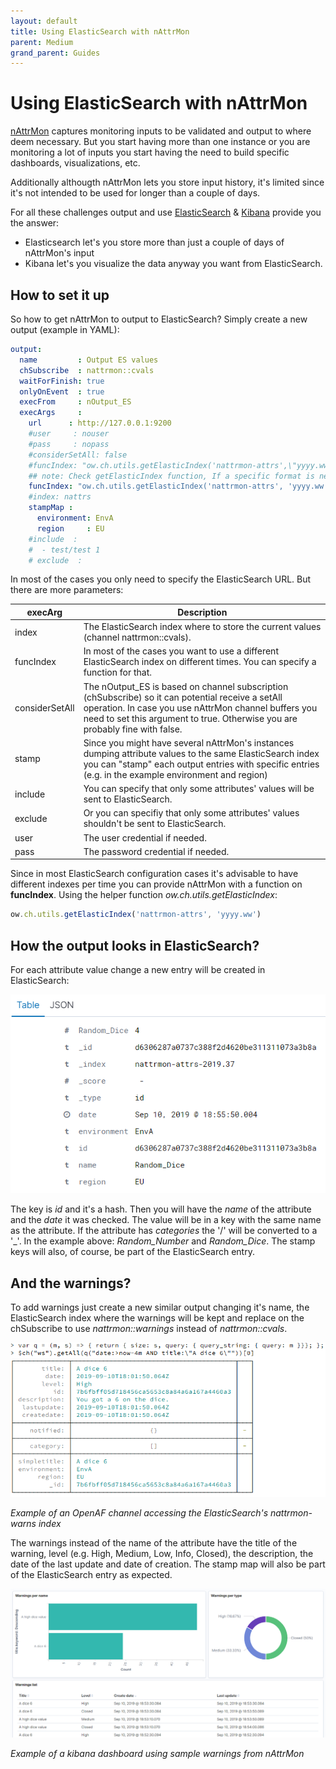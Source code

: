 ```yaml
---
layout: default
title: Using ElasticSearch with nAttrMon
parent: Medium
grand_parent: Guides
---
```


# Using ElasticSearch with nAttrMon

[nAttrMon](https://github.com/openaf/nattrmon) captures monitoring inputs to be validated and output to where deem necessary. But you start having more than one instance or you are monitoring a lot of inputs you start having the need to build specific dashboards, visualizations, etc. 

Additionally althougth nAttrMon lets you store input history, it's limited since it's not intended to be used for longer than a couple of days.

For all these challenges output and use [ElasticSearch](https://www.elastic.co/products/elasticsearch) & [Kibana](https://www.elastic.co/products/kibana) provide you the answer:
  * Elasticsearch let's you store more than just a couple of days of nAttrMon's input
  * Kibana let's you visualize the data anyway you want from ElasticSearch.

## How to set it up

So how to get nAttrMon to output to ElasticSearch? Simply create a new output (example in YAML):

````yaml
output:
  name         : Output ES values
  chSubscribe  : nattrmon::cvals
  waitForFinish: true
  onlyOnEvent  : true
  execFrom     : nOutput_ES
  execArgs     : 
    url      : http://127.0.0.1:9200
    #user     : nouser
    #pass     : nopass
    #considerSetAll: false 
    #funcIndex: "ow.ch.utils.getElasticIndex('nattrmon-attrs',\"yyyy.ww\")" 
    ## note: Check getElasticIndex function, If a specific format is needed you can provide it as aFormat (see ow.format.fromDate)"
    funcIndex: "ow.ch.utils.getElasticIndex('nattrmon-attrs', 'yyyy.ww')"
    #index: nattrs
    stampMap : 
      environment: EnvA
      region     : EU
    #include  :
    #  - test/test 1
    # exclude  :
````

In most of the cases you only need to specify the ElasticSearch URL. But there are more parameters:

| execArg | Description |
|---------|-------------|
| index | The ElasticSearch index where to store the current values (channel nattrmon::cvals). |
| funcIndex | In most of the cases you want to use a different ElasticSearch index on different times. You can specify a function for that. |
| considerSetAll | The nOutput_ES is based on channel subscription (chSubscribe) so it can potential receive a setAll operation. In case you use nAttrMon channel buffers you need to set this argument to true. Otherwise you are probably fine with false. |
| stamp | Since you might have several nAttrMon's instances dumping attribute values to the same ElasticSearch index you can "stamp" each output entries with specific entries (e.g. in the example environment and region) |
| include | You can specify that only some attributes' values will be sent to ElasticSearch. |
| exclude | Or you can specifiy that only some attributes' values shouldn't be sent to ElasticSearch. |
| user | The user credential if needed. |
| pass | The password credential if needed. |

Since in most ElasticSearch configuration cases it's advisable to have different indexes per time you can provide nAttrMon with a function on **funcIndex**. Using the helper function _ow.ch.utils.getElasticIndex_:

````javascript
ow.ch.utils.getElasticIndex('nattrmon-attrs', 'yyyy.ww')
````

## How the output looks in ElasticSearch?

For each attribute value change a new entry will be created in ElasticSearch: 

![elastic search entries](kibana_attrs.png)

The key is _id_ and it's a hash. Then you will have the _name_ of the attribute and the _date_ it was checked. The value will be in a key with the same name as the attribute. If the attribute has _categories_ the '/' will be converted to a '_'. In the example above: _Random_Number_ and _Random_Dice_. The stamp keys will also, of course, be part of the ElasticSearch entry.

## And the warnings?

To add warnings just create a new similar output changing it's name, the ElasticSearch index where the warnings will be kept and replace on the chSubscribe to use _nattrmon::warnings_ instead of _nattrmon::cvals_.

![nattrmon warnings](nattrmon_es.png)

_Example of an OpenAF channel accessing the ElasticSearch's nattrmon-warns index_

The warnings instead of the name of the attribute have the title of the warning, level (e.g. High, Medium, Low, Info, Closed), the description, the date of the last update and date of creation. The stamp map will also be part of the ElasticSearch entry as expected.

![kibana warnings](kibana_warns.png)

_Example of a kibana dashboard using sample warnings from nAttrMon_